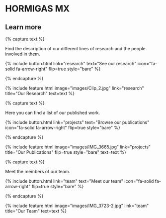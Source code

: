 ---
---

# HORMIGAS MX


## Learn more 

{% capture text %}

Find the description of our different lines of research and the people involved in them.

{%
  include button.html
  link="research"
  text="See our research"
  icon="fa-solid fa-arrow-right"
  flip=true
  style="bare"
%}

{% endcapture %}

{%
  include feature.html
  image="images/Clip_2.jpg"
  link="research"
  title="Our Research"
  text=text
%}

{% capture text %}

Here you can find a list of our published work.

{%
  include button.html
  link="projects"
  text="Browse our publications"
  icon="fa-solid fa-arrow-right"
  flip=true
  style="bare"
%}

{% endcapture %}

{%
  include feature.html
  image="images/IMG_3665.jpg"
  link="projects"
  title="Our Publications"
  flip=true
  style="bare"
  text=text
%}

{% capture text %}

Meet the members of our team.

{%
  include button.html
  link="team"
  text="Meet our team"
  icon="fa-solid fa-arrow-right"
  flip=true
  style="bare"
%}

{% endcapture %}

{%
  include feature.html
  image="images/IMG_3723-2.jpg"
  link="team"
  title="Our Team"
  text=text
%}




